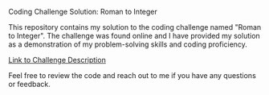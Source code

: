 Coding Challenge Solution: Roman to Integer

This repository contains my solution to the coding challenge named "Roman to Integer". The challenge was found online and I have provided my solution as a demonstration of my problem-solving skills and coding proficiency.

[Link to Challenge Description](https://leetcode.com/problems/roman-to-integer/description/)

Feel free to review the code and reach out to me if you have any questions or feedback.

